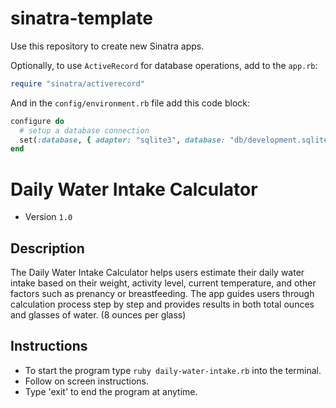 # sinatra-template

Use this repository to create new Sinatra apps. 

Optionally, to use `ActiveRecord` for database operations, add to the `app.rb`:

```ruby
require "sinatra/activerecord"
```

And in the `config/environment.rb` file add this code block:

```ruby
configure do
  # setup a database connection
  set(:database, { adapter: "sqlite3", database: "db/development.sqlite3" })
end
```


# Daily Water Intake Calculator

- Version `1.0`

## Description

The Daily Water Intake Calculator helps users estimate their daily water intake based on their weight, activity level, current temperature, and other factors such as prenancy or breastfeeding. The app guides users through calculation process step by step and provides results in both total ounces and glasses of water. (8 ounces per glass)

## Instructions

- To start the program type `ruby daily-water-intake.rb` into the terminal.
- Follow on screen instructions.
- Type 'exit' to end the program at anytime.
